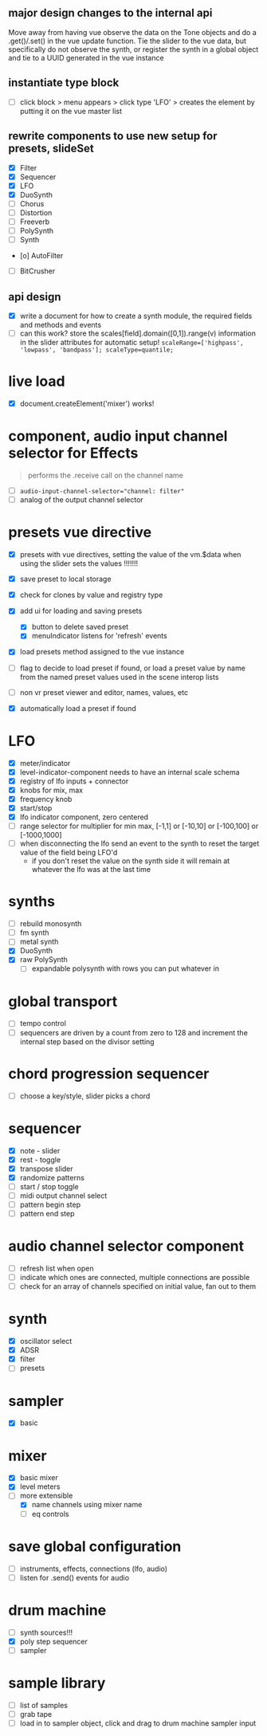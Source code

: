 ## major design changes to the internal api
Move away from having vue observe the data on the Tone objects and do a .get()/.set() in the vue update function.  Tie the slider to the vue data, but specifically do not observe the synth, or register the synth in a global object and tie to a UUID generated in the vue instance

## instantiate type block
* [ ] click block > menu appears > click type 'LFO' > creates the element by putting it on the vue master list

## rewrite components to use new setup for presets, slideSet
* [x] Filter
* [x] Sequencer
* [x] LFO
* [x] DuoSynth
* [ ] Chorus
* [ ] Distortion
* [ ] Freeverb
* [ ] PolySynth
* [ ] Synth
* [o] AutoFilter
* [ ] BitCrusher

## api design
* [x] write a document for how to create a synth module, the required fields and methods and events
* [ ] can this work? store the scales[field].domain([0,1]).range(v) information in the slider attributes for automatic setup! `scaleRange=['highpass', 'lowpass', 'bandpass']; scaleType=quantile;`

# live load
* [x] document.createElement('mixer') works!

# component, audio input channel selector for Effects
> performs the .receive call on the channel name

* [ ] `audio-input-channel-selector="channel: filter"`
* [ ] analog of the output channel selector

# presets vue directive
* [x] presets with vue directives, setting the value of the vm.$data when using the slider sets the values !!!!!!!
* [x] save preset to local storage
* [x] check for clones by value and registry type
* [x] add ui for loading and saving presets
  * [x] button to delete saved preset
  * [x] menuIndicator listens for 'refresh' events
* [x] load presets method assigned to the vue instance
* [ ] flag to decide to load preset if found, or load a preset value by name from the named preset values used in the scene interop lists
* [ ] non vr preset viewer and editor, names, values, etc
* [x] automatically load a preset if found


# LFO
* [x] meter/indicator
* [x] level-indicator-component needs to have an internal scale schema
* [x] registry of lfo inputs + connector
* [x] knobs for mix, max
* [x] frequency knob
* [x] start/stop
* [x] lfo indicator component, zero centered
* [ ] range selector for multiplier for min max, [-1,1] or [-10,10] or [-100,100] or [-1000,1000]
* [ ] when disconnecting the lfo send an event to the synth to reset the target value of the field being LFO'd
  * if you don't reset the value on the synth side it will remain at whatever the lfo was at the last time

# synths
* [ ] rebuild monosynth
* [ ] fm synth
* [ ] metal synth
* [x] DuoSynth
* [x] raw PolySynth
  * [ ] expandable polysynth with rows you can put whatever in

# global transport
* [ ] tempo control
* [ ] sequencers are driven by a count from zero to 128 and increment the internal step based on the divisor setting

# chord progression sequencer
* [ ] choose a key/style, slider picks a chord

# sequencer
* [x] note - slider
* [x] rest - toggle
* [x] transpose slider
* [x] randomize patterns
* [ ] start / stop toggle
* [ ] midi output channel select
* [ ] pattern begin step
* [ ] pattern end step

# audio channel selector component
* [ ] refresh list when open
* [ ] indicate which ones are connected, multiple connections are possible
* [ ] check for an array of channels specified on initial value, fan out to them

# synth
* [x] oscillator select
* [x] ADSR
* [x] filter
* [ ] presets

# sampler
* [x] basic

# mixer
* [x] basic mixer
* [x] level meters
* [ ] more extensible
  * [x] name channels using mixer name
  * [ ] eq controls

# save global configuration
* [ ] instruments, effects, connections (lfo, audio)
* [ ] listen for .send() events for audio

# drum machine
* [ ] synth sources!!!
* [x] poly step sequencer
* [ ] sampler

# sample library
* [ ] list of samples
* [ ] grab tape
* [ ] load in to sampler object, click and drag to drum machine sampler input

